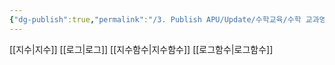 ```yaml
---
{"dg-publish":true,"permalink":"/3. Publish APU/Update/수학교육/수학 교과영역/수학영역/지수와 로그/","dgPassFrontmatter":true,"noteIcon":"","created":"","updated":""}
---
```


[[지수\|지수]] 
[[로그\|로그]] 
[[지수함수\|지수함수]] 
[[로그함수\|로그함수]]